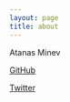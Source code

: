 ```yaml
---
layout: page
title: about
---
```


Atanas Minev

[GitHub](https://github.com/atmin)

[Twitter](https://twitter.com/atmin_)

